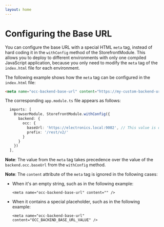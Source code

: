 ```yaml
---
layout: home
---
```


# Configuring the Base URL

You can configure the base URL with a special HTML `meta` tag, instead of hard coding it in the `withConfig` method of the StorefrontModule. This allows you to deploy to different environments with only one compiled JavaScript application, because you only need to modify the `meta` tag of the `index.html` file for each environment.

The following example shows how the `meta` tag can be configured in the `index.html` file:

```html
<meta name="occ-backend-base-url" content="https://my-custom-backend-url:8080" />
```

The corresponding `app.module.ts` file appears as follows:

```typescript
  imports: [
    BrowserModule, StorefrontModule.withConfig({
      backend: {
        occ: {
          baseUrl: 'https://electronics.local:9002', // This value is overridden by the value from the meta tag.
          prefix: '/rest/v2/'
        }
      }
    })
  ],
```

**Note**: The value from the `meta` tag takes precedence over the value of the `backend.occ.baseUrl` from the `withConfig` method.

**Note**: The `content` attribute of the `meta` tag is ignored in the following cases:

* When it's an empty string, such as in the following example:

  ```
  <meta name="occ-backend-base-url" content="" />
  ```
* When it contains a special placeholder, such as in the following example:

  ```
  <meta name="occ-backend-base-url" content="OCC_BACKEND_BASE_URL_VALUE" />
  ```


